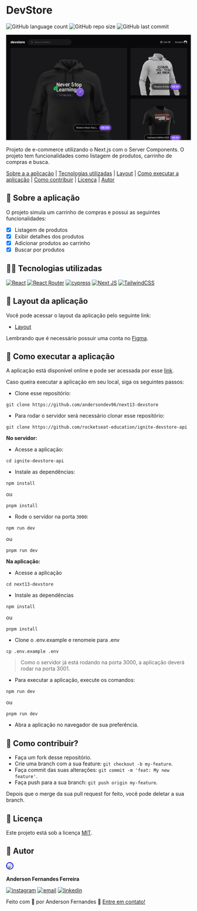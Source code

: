 # DevStore

![GitHub language count](https://img.shields.io/github/languages/count/andersondev96/next13-devstore?style=for-the-badge&color=8B5CF6)
![GitHub repo size](https://img.shields.io/github/repo-size/andersondev96/next13-devstore?style=for-the-badge&color=8B5CF6)
![GitHub last commit](https://img.shields.io/github/last-commit/andersondev96/next13-devstore?style=for-the-badge&color=8B5CF6)

![Home Screen](./home-screen.png)

Projeto de e-commerce utilizando o Next.js com o Server Components. O projeto tem funcionalidades como listagem de produtos, carrinho de compras e busca.

[Sobre a a aplicação](#-sobre-a-aplicação) | [Tecnologias utilizadas](#-tecnologias-utilizadas) | [Layout](#-layout-da-aplicação) | [Como executar a aplicação](#-como-executar-a-aplicação) | [Como contribuir](#-como-contribuir) | [Licença](#-licença) | [Autor](#-autor)

## 📄 Sobre a aplicação
O projeto simula um carrinho de compras e possui as seguintes funcionalidades:

- [x] Listagem de produtos
- [x] Exibir detalhes dos produtos
- [x] Adicionar produtos ao carrinho
- [x] Buscar por produtos

## 🧑‍💻 Tecnologias utilizadas

[![React](https://img.shields.io/badge/react-%2320232a.svg?style=for-the-badge&logo=react&logoColor=%2361DAFB)](https://react.dev/)
[![React Router](https://img.shields.io/badge/React_Router-CA4245?style=for-the-badge&logo=react-router&logoColor=white)](https://reactrouter.com/)
[![cypress](https://img.shields.io/badge/-cypress-%23E5E5E5?style=for-the-badge&logo=cypress&logoColor=058a5e)](https://www.cypress.io/)
[![Next JS](https://img.shields.io/badge/Next-black?style=for-the-badge&logo=next.js&logoColor=white)](https://nextjs.org/)
[![TailwindCSS](https://img.shields.io/badge/tailwindcss-%2338B2AC.svg?style=for-the-badge&logo=tailwind-css&logoColor=white)](https://tailwindcss.com/)

## 🎨 Layout da aplicação

Você pode acessar o layout da aplicação pelo seguinte link:

- [Layout](https://www.figma.com/design/IxFEeERjLiZe1b8fv4OxaQ/devstore-%E2%80%A2-Projeto-React-(Community)?node-id=0-1&t=B32koNDjeEYflsx5-1)

Lembrando que é necessário possuir uma conta no [Figma](https://www.figma.com/).

## 🚀 Como executar a aplicação

A aplicação está disponível online e pode ser acessada por esse [link](https://coffeedeliveryproject.netlify.app/).

Caso queira executar a aplicação em seu local, siga os seguintes passos:

- Clone esse repositório:

```
git clone https://github.com/andersondev96/next13-devstore
```

- Para rodar o servidor será necessário clonar esse repositório:

```
git clone https://github.com/rocketseat-education/ignite-devstore-api
```

**No servidor:**

- Acesse a aplicação:
```
cd ignite-devstore-api
```
- Instale as dependências:
```
npm install
```
ou
```
pnpm install
```
- Rode o servidor na porta ``3000``:
```
npm run dev
```
ou
```
pnpm run dev
```

**Na aplicação:**

- Acesse a aplicação

```
cd next13-devstore
```

- Instale as dependências
```
npm install
```
ou
```
pnpm install
```
- Clone o .env.example e renomeie para .env
```
cp .env.example .env
```

> Como o servidor já está rodando na porta 3000, a aplicação deverá rodar na porta 3001.

- Para executar a aplicação, execute os comandos:
```
npm run dev
```
ou
```
pnpm run dev
```

- Abra a aplicação no navegador de sua preferência.

 ## 🤝 Como contribuir?

- Faça um fork desse repositório.
- Crie uma branch com a sua feature: `git checkout -b my-feature`.
- Faça commit das suas alterações: `git commit -m 'feat: My new feature'`.
- Faça push para a sua branch: `git push origin my-feature`.

Depois que o merge da sua pull request for feito, você pode deletar a sua branch.

## 📝 Licença

Este projeto está sob a licença [MIT](LICENSE).

## 👥 Autor

<img src="https://github.com/andersondev96.png" width="64" style="border: 2px solid blue; border-radius: 50%; object-fit: cover" />

**Anderson Fernandes Ferreira**

[![instagram](https://img.shields.io/badge/-Instagram-%23E4405F?style=for-the-badge&logo=instagram&logoColor=white)](https://instagram.com/anderson_ff13)
[![email](https://img.shields.io/badge/-Gmail-%23333?style=for-the-badge&logo=gmail&logoColor=white)](mailto:andersonfferreira96@gmail.com.br)
[![linkedin](https://img.shields.io/badge/-LinkedIn-%230077B5?style=for-the-badge&logo=linkedin&logoColor=white)](https://www.linkedin.com/in/anderson-fernandes96/)

Feito com 💚 por Anderson Fernandes 👋 [Entre em contato!](https://www.linkedin.com/in/anderson-fernandes96/)





